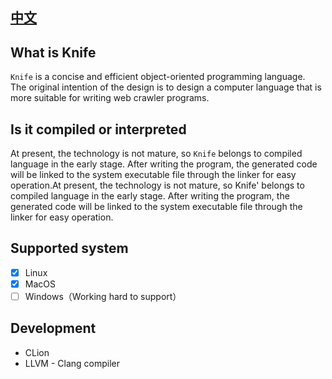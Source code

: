 ## [中文](../../README.md)
## What is Knife
`Knife` is a concise and efficient object-oriented programming language.
<br>
The original intention of the design is to design a computer language that is more suitable for writing web crawler programs.
## Is it compiled or interpreted
At present, the technology is not mature, so `Knife` belongs to compiled language in the early stage. After writing the program, the generated code will be linked to the system executable file through the linker for easy operation.At present, the technology is not mature, so Knife' belongs to compiled language in the early stage. After writing the program, the generated code will be linked to the system executable file through the linker for easy operation.
## Supported system
- [x] Linux
- [x] MacOS
- [ ] Windows（Working hard to support）
## Development
- CLion
- LLVM - Clang compiler